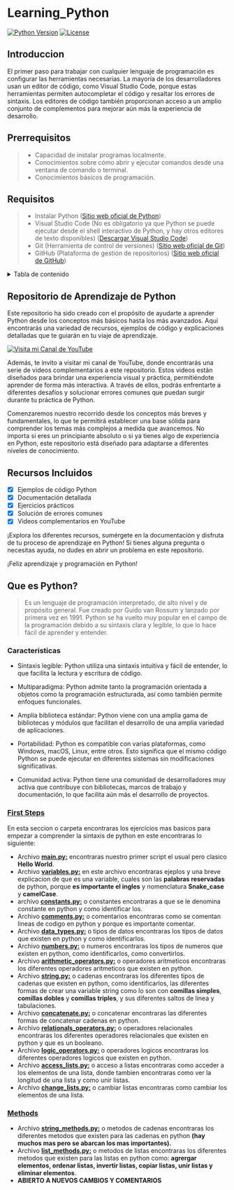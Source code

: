 # Learning_Python

[![Python Version](https://img.shields.io/badge/python-3.8%2B-blue)](https://www.python.org/downloads/)
[![License](https://img.shields.io/badge/license-MIT-green)](https://opensource.org/licenses/MIT)

## Introduccion

El primer paso para trabajar con cualquier lenguaje de programación es configurar las herramientas necesarias. La mayoría de los desarrolladores usan un editor de código, como Visual Studio Code, porque estas herramientas permiten autocompletar el código y resaltar los errores de sintaxis. Los editores de código también proporcionan acceso a un amplio conjunto de complementos para mejorar aún más la experiencia de desarrollo.

## Prerrequisitos

> * Capacidad de instalar programas localmente.
> * Conocimientos sobre cómo abrir y ejecutar comandos desde una ventana de comando o terminal.
> * Conocimientos básicos de programación.

## Requisitos

> * Instalar Python ([Sitio web oficial de Python](https://www.python.org/))
> * Visual Studio Code (No es obligatorio ya que Python se puede ejecutar desde el shell interactivo de Python, y hay otros editores de texto disponibles) ([Descargar Visual Studio Code](https://code.visualstudio.com/))
> * Git (Herramienta de control de versiones) ([Sitio web oficial de Git](https://git-scm.com/))
> * GitHub (Plataforma de gestión de repositorios) ([Sitio web oficial de GitHub](https://github.com/))

<details>

<summary>Tabla de contenido</summary>

## TABLA DE CONTENIDO

* [Learning\_Python](#learning_python)
  * [Introduccion](#introduccion)
  * [Prerrequisitos](#prerrequisitos)
  * [Requisitos](#requisitos)
  * [TABLA DE CONTENIDO](#tabla-de-contenido)
  * [Repositorio de Aprendizaje de Python](#repositorio-de-aprendizaje-de-python)
  * [Recursos Incluidos](#recursos-incluidos)
  * [Que es Python?](#que-es-python)
    * [Caracteristicas](#caracteristicas)
    * [**First Steps**](#first-steps)
    * [**Methods**](#methods)

</details>

## Repositorio de Aprendizaje de Python

Este repositorio ha sido creado con el propósito de ayudarte a aprender Python desde los conceptos más básicos hasta los más avanzados. Aquí encontrarás una variedad de recursos, ejemplos de código y explicaciones detalladas que te guiarán en tu viaje de aprendizaje.

[![Visita mi Canal de YouTube](https://img.shields.io/badge/Visita%20mi%20Canal-YouTube-red)](https://media.giphy.com/media/P5AGXvRzq1MWY/source.gif)

Además, te invito a visitar mi canal de YouTube, donde encontrarás una serie de videos complementarios a este repositorio. Estos videos están diseñados para brindar una experiencia visual y práctica, permitiéndote aprender de forma más interactiva. A través de ellos, podrás enfrentarte a diferentes desafíos y solucionar errores comunes que puedan surgir durante tu práctica de Python.

Comenzaremos nuestro recorrido desde los conceptos más breves y fundamentales, lo que te permitirá establecer una base sólida para comprender los temas más complejos a medida que avancemos. No importa si eres un principiante absoluto o si ya tienes algo de experiencia en Python, este repositorio está diseñado para adaptarse a diferentes niveles de conocimiento.

## Recursos Incluidos

* [x] Ejemplos de código Python
* [x] Documentación detallada
* [x] Ejercicios prácticos
* [x] Solución de errores comunes
* [x] Videos complementarios en YouTube

¡Explora los diferentes recursos, sumérgete en la documentación y disfruta de tu proceso de aprendizaje en Python! Si tienes alguna pregunta o necesitas ayuda, no dudes en abrir un problema en este repositorio.

¡Feliz aprendizaje y programación en Python!

## Que es Python?

> Es un lenguaje de programación interpretado, de alto nivel y de propósito general. Fue creado por Guido van Rossum y lanzado por primera vez en 1991. Python se ha vuelto muy popular en el campo de la programación debido a su sintaxis clara y legible, lo que lo hace fácil de aprender y entender.

### Caracteristicas

* Sintaxis legible: Python utiliza una sintaxis intuitiva y fácil de entender, lo que facilita la lectura y escritura de código.

* Multiparadigma: Python admite tanto la programación orientada a objetos como la programación estructurada, así como también permite enfoques funcionales.

* Amplia biblioteca estándar: Python viene con una amplia gama de bibliotecas y módulos que facilitan el desarrollo de una amplia variedad de aplicaciones.

* Portabilidad: Python es compatible con varias plataformas, como Windows, macOS, Linux, entre otros. Esto significa que el mismo código Python se puede ejecutar en diferentes sistemas sin modificaciones significativas.

* Comunidad activa: Python tiene una comunidad de desarrolladores muy activa que contribuye con bibliotecas, marcos de trabajo y documentación, lo que facilita aún más el desarrollo de proyectos.

### **[First Steps](FirstSteps)**

En esta seccion o carpeta encontraras los ejercicios mas basicos para empezar a comprender la sintaxis de python en este encontraras lo siguiente:

* Archivo **[main.py:](FirstSteps/main.py)** encontraras nuestro primer script el usual pero clasico **Hello World**.
* Archivo **[variables.py:](FirstSteps/variables.py)** en este archivo encontraras ejeplos y una breve explicacion de que es una variable, cuales son las **palabras reservadas** de python, porque **es importante el ingles** y nomenclatura **Snake_case** y **camelCase**.
* archivo **[constants.py:](FirstSteps/constants.py)** o constantes encontraras a que se le denomina constante en python y como identificar los.
* Archivo **[comments.py:](FirstSteps/comments.py)** o comentarios encontraras como se comentan lineas de codigo en python y porque es importante comentar.
* Archivo **[data_types.py:](FirstSteps/data_types.py)** o tipos de datos encontraras los tipos de datos que existen en python y como identificarlos.
* Archivo **[numbers.py:](FirstSteps/numbers.py)** o numeros encontraras los tipos de numeros que existen en python, como identificarlos, como convertirlos.
* Archivo **[arithmetic_operators.py:](FirstSteps/arithmetic_operators.py)** o operadores aritmeticos encontraras los diferentes operadores aritmeticos que existen en python.
* Archivo **[string.py:](FirstSteps/strings.py)** o cadenas encontraras los diferentes tipos de cadenas que existen en python, como identificarlos, las diferentes formas de crear una variable string como lo son con **comillas simples**, **comillas dobles** y **comillas triples**, y sus diferentes saltos de linea y tabulaciones.
* Archivo **[concatenate.py:](FirstSteps/concatenate.py)** o concatenar encontraras las diferentes formas de concatenar cadenas en python.
* Archivo **[relationals_operators.py:](FirstSteps/relationals_operators.py)** o operadores relacionales encontraras los diferentes operadores relacionales que existen en python y que es un booleano.
* Archivo **[logic_operators.py:](FirstSteps/logic_operators.py)** o operadores logicos encontraras los diferentes operadores logicos que existen en python.
* Archivo **[access_lists.py:](FirstSteps/access_lists.py)** o acceso a listas encontraras como acceder a los elementos de una lista, donde tambien encontraras como ver la longitud de una lista y como unir listas.
* Archivo **[change_lists.py:](FirstSteps/change_lists.py)** o cambiar listas encontraras como cambiar los elementos de una lista.

### **[Methods](Methods)**

* Archivo **[string_methods.py:](Methods/string_methods.py)** o metodos de cadenas encontraras los diferentes metodos que existen para las cadenas en python **(hay muchos mas pero se abarcan los mas importantes).**
* Archivo **[list_methods.py:](Methods/list_methods.py)** o metodos de listas encontraras los diferentes metodos que existen para las listas en python como: **agrergar elementos, ordenar listas, invertir listas, copiar listas, unir listas y eliminar elementos**.
* **ABIERTO A NUEVOS CAMBIOS Y COMENTARIOS**
